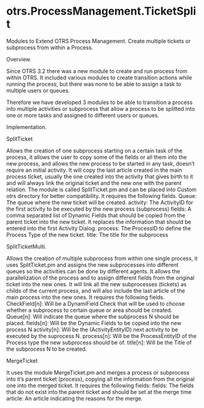 otrs.ProcessManagement.TicketSplit
==================================

Modules to Extend OTRS Process Management. Create multiple tickets or subprocess from within a Process. 

Overview.

Since OTRS 3.2 there was a new module to create and run process from within OTRS. It included various modules to create transition actions while running the process, but there was none to be able to assign a task to multiple users or queues. 

Therefore we have developed 3 modules to be able to transition a process into multiple activities or subprocess that allow a process to be splitted into one or more tasks and assigned to different users or queues. 

Implementation.

SplitTicket

Allows the creation of one subprocess starting on a certain task of the process, it allows the user to copy some of the fields or all them into the new process, and allows the new process to be started in any task, doesn’t require an initial activity. 
It will copy the last article created in the main process ticket, usually the one created into the activity that gives birth to it and will always link the original ticket and the new one with the parent relation. 
The module is called SplitTicket.pm and can be placed into Custom otrs directory for better compatibility. 
It requires the following fields.
Queue: The queue where the new ticket will be created. 
activity: The ActivityID for the first activity to be executed by the new process (subprocess)
fields: A comma separated list of Dynamic Fields that should be copied from the parent ticket into the new ticket. It replaces the information that should be entered into the first Activity Dialog.
process: The ProcessID to define the Process Type of the new ticket. 
title: The title for the subprocess

SplitTicketMulti.

Allows the creation of multiple subprocess from within one single process, it uses SplitTicket.pm and assigns the new subprocesses into different queues so the activities can be done by different agents. It allows the parallelization of the process and to assign different fields from the original ticket into the new ones.  It will link all the new subprocesses (tickets) as childs of the current process, and will also include the last article of the main process into the new ones. 
It requires the following fields. 
CheckField[n]:  Will be a DynamiField Check that will be used to choose whether a subprocess to certain queue or area should be created.
Queue[n]: Will indicate the queue where the subprocess N should be placed.
fields[n]: Will be the Dynamic Fields to be copied into the new process N
activity[n]: Will be the (ActivityEntityID) next activity to be executed by the suprocess N.
process[n]: Will be the ProcessEntityID of the Process type the new subprocess should be of.
title[n]: Will be the Title of the subprocess N to be created. 

MergeTicket

It uses the module MergeTicket.pm and merges a process or subprocess into it’s parent ticket (process), copying all the information from the original one into the merged ticket. It requires the following fields:
fields: The fields that do not exist into the parent ticket and should be set at the merge time
article: An article indicating the reasons for the merge. 

